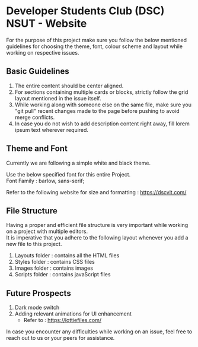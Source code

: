 # Developer Students Club (DSC) NSUT - Website

For the purpose of this project make sure you follow the below mentioned guidelines for choosing the theme, font, colour scheme and layout while working on respective issues.

## Basic Guidelines
 1. The entire content should be center aligned.
 2. For sections containing multiple cards or blocks, strictly follow the grid layout mentioned in the issue itself.
 3. While working along with someone else on the same file, make sure you "git pull" recent changes made to the page before pushing to avoid merge conflicts.
 4. In case you do not wish to add description content right away, fill lorem ipsum text wherever required.


## Theme and Font
Currently we are following a simple white and black theme.

Use the below specified font for this entire Project.\
Font Family : barlow, sans-serif;

Refer to the following website for size and formatting : https://dscvit.com/


## File Structure
Having a proper and efficient file structure is very important while working on a project with multiple editors.\
It is imperative that you adhere to the following layout whenever you add a new file to this project.

1. Layouts folder : contains all the HTML files 
2. Styles folder : contains CSS files
3. Images folder : contains images
4. Scripts folder : contains javaScript files


## Future Prospects
1. Dark mode switch
2. Adding relevant animations for UI enhancement 
    - Refer to : https://lottiefiles.com/


In case you encounter any difficulties while working on an issue, feel free to reach out to us or your peers for assistance. 


